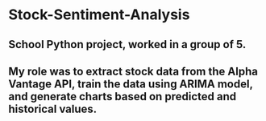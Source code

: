# Stock-Sentiment-Analysis
## School Python project, worked in a group of 5.
## My role was to extract stock data from the Alpha Vantage API, train the data using ARIMA model, and generate charts based on predicted and historical values.

